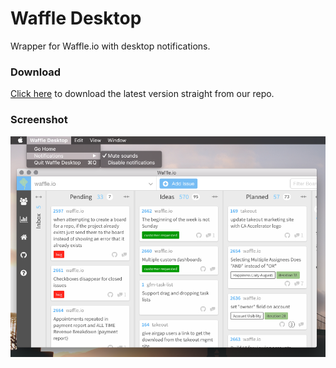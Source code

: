 # Waffle Desktop

Wrapper for Waffle.io with desktop notifications.

### Download

[Click here](https://github.com/jeffandersen/waffle-desktop/raw/master/release/Waffle%20Desktop.dmg) to download the latest version straight from our repo.

### Screenshot

![Application preview](./preview.png)
